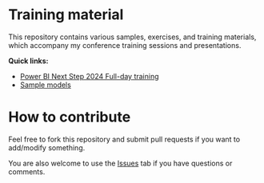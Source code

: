 # Training material

This repository contains various samples, exercises, and training materials, which accompany my conference training sessions and presentations.

**Quick links:**

- [Power BI Next Step 2024 Full-day training](https://github.com/otykier/training/tree/main/Power%20BI%20Next%20Step%202024/Advanced%20Semantic%20Model%20dev%20(pre-con))
- [Sample models](https://github.com/otykier/training/tree/main/Sample%20models)

# How to contribute

Feel free to fork this repository and submit pull requests if you want to add/modify something.

You are also welcome to use the [Issues](https://github.com/otykier/training/issues) tab if you have questions or comments.
